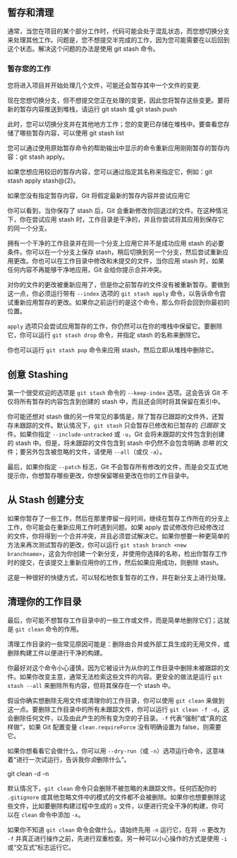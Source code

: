 ## 暂存和清理

通常，当您在项目的某个部分工作时，代码可能会处于混乱状态，而您想切换分支来处理其他工作。问题是，您不想提交半完成的工作，因为您可能需要在以后回到这个状态。解决这个问题的办法是使用 git stash 命令。

### 暂存您的工作

您将进入项目并开始处理几个文件，可能还会暂存其中一个文件的变更.

现在您想切换分支，但不想提交您正在处理的变更，因此您将暂存这些变更。要将新的暂存内容推送到堆栈，请运行 git stash 或 git stash push

此时，您可以切换分支并在其他地方工作；您的变更已存储在堆栈中。要查看您存储了哪些暂存内容，可以使用 git stash list

您可以通过使用原始暂存命令的帮助输出中显示的命令重新应用刚刚暂存的暂存内容：git stash apply。

如果您想应用较旧的暂存内容，您可以通过指定其名称来指定它，例如：git stash apply stash@{2}。

如果您没有指定暂存内容，Git 将假定最新的暂存内容并尝试应用它

你可以看到，当你保存了 stash 后，Git 会重新修改你回退过的文件。在这种情况下，你在尝试应用 stash 时，工作目录是干净的，并且你尝试将其应用到保存它的同一个分支。

拥有一个干净的工作目录并在同一个分支上应用它并不是成功应用 stash 的必要条件。你可以在一个分支上保存 stash，稍后切换到另一个分支，然后尝试重新应用更改。你也可以在工作目录中修改和未提交的文件，当你应用 stash 时，如果任何内容不再能够干净地应用，Git 会给你提示合并冲突。

对你的文件的更改被重新应用了，但是你之前暂存的文件没有被重新暂存。要做到这一点，你必须运行带有 `--index` 选项的 `git stash apply` 命令，以告诉命令尝试重新应用暂存的更改。如果你之前运行的是这个命令，那么你将会回到你最初的位置。

`apply` 选项只会尝试应用暂存的工作，你仍然可以在你的堆栈中保留它。要删除它，你可以运行 `git stash drop` 命令，并指定 stash 的名称来删除它。

你也可以运行 `git stash pop` 命令来应用 stash，然后立即从堆栈中删除它。

## 创意 Stashing

第一个很受欢迎的选项是 `git stash` 命令的 `--keep-index` 选项。这会告诉 Git 不仅将所有暂存的内容包含到创建的 stash 中，而且还会同时将其保留在索引中。

你可能还想对 stash 做的另一件常见的事情是，除了暂存已跟踪的文件外，还暂存未跟踪的文件。默认情况下，`git stash` 只会暂存已修改和已暂存的 *已跟踪* 文件。如果你指定 `--include-untracked` 或 `-u`，Git 会将未跟踪的文件包含到创建的 stash 中。但是，将未跟踪的文件包含到 stash 中仍然不会包含明确 *忽略* 的文件；要另外包含被忽略的文件，请使用 `--all`（或仅 `-a`）。

最后，如果你指定 `--patch` 标志，Git 不会暂存所有修改的文件，而是会交互式地提示你，你想暂存哪些更改，你想保留哪些更改在你的工作目录中。

## 从 Stash 创建分支

如果你暂存了一些工作，然后在那里停留一段时间，继续在暂存工作所在的分支上工作，你可能会在重新应用工作时遇到问题。如果 apply 尝试修改你已经修改过的文件，你将得到一个合并冲突，并且必须尝试解决它。如果你想要一种更简单的方法来再次测试暂存的更改，你可以运行 `git stash branch <new branchname>`，这会为你创建一个新分支，并使用你选择的名称，检出你暂存工作时的提交，在该提交上重新应用你的工作，然后如果应用成功，则删除 stash。

这是一种很好的快捷方式，可以轻松地恢复暂存的工作，并在新分支上进行处理。

## 清理你的工作目录

最后，你可能不想暂存工作目录中的一些工作或文件，而是简单地删除它们；这就是 `git clean` 命令的作用。

清理工作目录的一些常见原因可能是：删除由合并或外部工具生成的无用文件，或删除构建工件以便进行干净的构建。

你最好对这个命令小心谨慎，因为它被设计为从你的工作目录中删除未被跟踪的文件。如果你改变主意，通常无法检索这些文件的内容。更安全的做法是运行 `git stash --all` 来删除所有内容，但将其保存在一个 stash 中。

假设你确实想删除无用文件或清理你的工作目录，你可以使用 `git clean` 来做到这一点。要删除工作目录中的所有未跟踪文件，你可以运行 `git clean -f -d`，这会删除任何文件，以及由此产生的所有变为空的子目录。`-f` 代表“强制”或“真的这样做”，如果 Git 配置变量 `clean.requireForce` 没有明确设置为 false，则需要它。

如果你想看看它会做什么，你可以用 `--dry-run`（或 `-n`）选项运行命令，这意味着“进行一次试运行，告诉我你*会*删除什么”。

git clean -d -n

默认情况下，`git clean` 命令只会删除不被忽略的未跟踪文件。任何匹配你的 `.gitignore` 或其他忽略文件中的模式的文件都不会被删除。如果你也想要删除这些文件，比如要删除构建过程中生成的 `o` 文件，以便进行完全干净的构建，你可以在 `clean` 命令中添加 `-x`。

如果你不知道 `git clean` 命令会做什么，请始终先用 `-n` 运行它，在将 `-n` 更改为 `-f` 并真正进行操作之前，先进行双重检查。另一种可以小心操作的方式是使用 `-i` 或“交互式”标志运行它。

